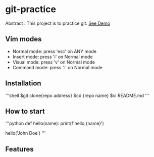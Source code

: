 # git-practice

Abstract : This project is to practice git.
[See Demo](https://www.google.com/)

## Vim modes

- Normal mode: press 'esc' on ANY mode
- Insert mode: press 'i' on Normal mode
- Visual mode: press 'v' on Normal mode
- Command mode: press ':' on Normal mode

## Installation
'''shell
$git clone{repo address}
$cd {repo name}
$vi README.md
'''

## How to start

'''python
def hello(name):
    print(f'hello,{name}')

hello('John Doe')
'''


## Features
